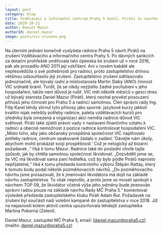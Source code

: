 ```yaml
---
layout: post
category: blog
title: Vzdělávací a informační centrum Prahy 5 končí. Piráti to navrhovali ještě v době, kdy vedli radnici
date: 2020-10-21
author: Daniel Mazur
authorId: daniel.mazur
image: posts/vic-zruseno.png
---
```


Na úterním jednání konečně vyslyšela radnice Praha 5 návrh Pirátů na zrušení Vzdělávacího a informačního centra Prahy 5. Po dávných sankcích za dotační prohřešek směřovala tato ópéeska ke zrušení už v roce 2016, pak ale prosadilo ANO 2011 její vzkříšení. Ani v novém kabátě ale nepřesvědčila o své potřebnosti pro radnici, proto zastupitelstvo drtivou většinou odsouhlasilo její zrušení.
Zastupitelstvo zrušení odhlasovalo jednoznačně, ale bývalý radní a místostarosta Martin Slabý (ANO) činnost VIC srdnatě bránil. Tvrdil, že se nikdy nezjistilo žádné pochybení v jeho hospodaření, takže není důvod je rušit.
VIC měl několik měsíců v gesci dnes už bývalý starosta Daniel Mazur (Piráti), který nechal provést posouzení přínosů jeho činnosti pro Prahu 5 a radnici samotnou. Člen správní rady Ing. Filip Karel tehdy shrnul tyto přínosy jako sporné: jazykové kurzy jakkoli kvalitní nijak neřešily potřeby radnice, paleta vzdělávacích kurzů pro úředníky byla omezená a organizaci akcí neměla radnice důvod VIC svěřovat. Piráti také zjistili právní vady v nastavení finančního vztahu k radnici a obecně nemožnost z pozice radnice kontrolovat hospodaření VIC.
„Místo toho, aby jako občansky prospěšná společnost VIC naplňovalo potřeby radnice, centrum opakovaně žádalo o zadání: ‘Dávejte nám úkoly, abychom mohli prokázat svoji prospěšnost.’ Což je nelogický až bizarní požadavek ,“ říká k tomu Mazur.
Radnice také do poslední chvíle tajila způsob, jak by chtěla samotnou společnost likvidovat. „Dozvěděli jsme se, že VIC má likvidovat sama paní ředitelka, což by bylo podle Pirátů naprosto nepřijatelné,“ říká k tomu předseda kontrolního výboru Štěpán Rattay, který k tomuto bodu podal několik pozměňovacích návrhů.
„Do pozměňovacího návrhu jsme prosazovali, že k jmenování likvidátora má dojít na základě návrhu zastupitelstva. To však neprošlo, a proto jsme se museli spokojit s návrhem TOP 09, že likvidátor včetně výše jeho odměny bude jmenován správní radou pouze na základě návrhu Rady MČ Praha 5.” komentoval výsledek předseda zastupitelského klubu Piráti Adam Rut.
Požadavek na zrušení byl součástí naší volební kampaně do zastupitelstva v roce 2018. Již na nejasnosti kolem aktivit centra upozorňovala tehdejší zastupitelka Martina Pokorná (Zelení).


Daniel Mazur, zastupitel MČ Praha 5, email: [daniel.mazur@praha5.cz](mailto: daniel.mazur@praha5.cz)
